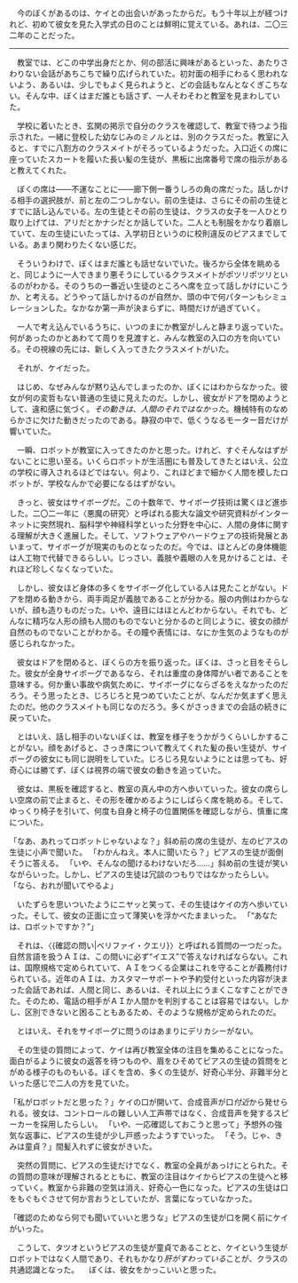 <!-- FIME: ラストに合わせる -->
　今のぼくがあるのは、ケイとの出会いがあったからだ。もう十年以上が経つけれど、初めて彼女を見た入学式の日のことは鮮明に覚えている。あれは、二〇三二年のことだった。

---

　教室では、どこの中学出身だとか、何の部活に興味があるといった、あたりさわりない会話があちこちで繰り広げられていた。初対面の相手にわるく思われないよう、あるいは、少しでもよく見られようと、どの会話もなんとなくぎこちない。そんな中、ぼくはまだ誰とも話さず、一人そわそわと教室を見まわしていた。

　学校に着いたとき、玄関の掲示で自分のクラスを確認して、教室で待つよう指示された。一緒に登校した幼なじみのミノルとは、別のクラスだった。教室に入ると、すでに八割方のクラスメイトがそろっているようだった。入口近くの席に座っていたスカートを履いた長い髪の生徒が、黒板に出席番号で席の指示があると教えてくれた。

　ぼくの席は――不運なことに――廊下側一番うしろの角の席だった。話しかける相手の選択肢が、前と左の二つしかない。前の生徒は、さらにその前の生徒とすでに話し込んでいる。左の生徒とその前の生徒は、クラスの女子を一人ひとり取り上げては、アリだとかナシだとか話していた。二人とも制服をかなり着崩していて、左の生徒にいたっては、入学初日というのに校則違反のピアスまでしている。あまり関わりたくない感じだ。

　そういうわけで、ぼくはまだ誰とも話せないでいた。後ろから全体を眺めると、同じように一人できまり悪そうにしているクラスメイトがポツリポツリといるのがわかる。そのうちの一番近い生徒のところへ席を立って話しかけにいこうか、と考える。どうやって話しかけるのが自然か、頭の中で何パターンもシミュレーションした。なかなか第一声が決まらずに、時間だけが過ぎていく。

　一人で考え込んでいるうちに、いつのまにか教室がしんと静まり返っていた。何があったのかとあわてて周りを見渡すと、みんな教室の入口の方を向いている。その視線の先には、新しく入ってきたクラスメイトがいた。

　それが、ケイだった。

　はじめ、なぜみんなが黙り込んでしまったのか、ぼくにはわからなかった。彼女が何の変哲もない普通の生徒に見えたのだ。しかし、彼女がドアを閉めようとして、違和感に気づく。*その動きは*、*人間のそれではなかった*。機械特有のなめらかさに欠けた動きだったのである。静寂の中で、低くうなるモーター音だけが響いていた。

　一瞬、ロボットが教室に入ってきたのかと思った。けれど、すぐそんなはずがないことに思い至る。いくらロボットが生活圏にも普及してきたとはいえ、公立の学校に導入されるほどではない。何より、これほどまで細かく人間を模したロボットが、学校なんかで必要になるはずがない。

　きっと、彼女はサイボーグだ。この十数年で、サイボーグ技術は驚くほど進歩した。二〇二一年に〈悪魔の研究〉と呼ばれる膨大な論文や研究資料がインターネットに突然現れ、脳科学や神経科学といった分野を中心に、人間の身体に関する理解が大きく進展した。そして、ソフトウェアやハードウェアの技術発展とあいまって、サイボーグが現実のものとなったのだ。今では、ほとんどの身体機能は人工物で代替できるらしい。じっさい、義肢や義眼の人を見かけることは、それほど珍しくなくなっていた。

<!-- FIXME: 「いや、…」や「どんなに精巧な人形も…」をなんとかする -->
　しかし、彼女ほど身体の多くをサイボーグ化している人は見たことがない。ドアを閉める動きから、両手両足が義肢であることが分かる。服の内側はわからないが、顔も造りものだった。いや、遠目にはほとんどわからない。それでも、どんなに精巧な人形の顔も人間のものでないと分かるのと同じように、彼女の顔が自然のものでないことがわかる。その瞳や表情には、なにか生気のようなものが感じられなかった。

　彼女はドアを閉めると、ぼくらの方を振り返った。ぼくは、さっと目をそらした。彼女が全身サイボーグであるなら、それは重度の身体障がい者であることを意味する。何か重い事故や病気ために、サイボーグにならざるをえなかったのだろう。そう思ったとき、じろじろと見つめていたことが、なんだか気まずく思えたのだ。他のクラスメイトも同じなのだろう。多くがさっきまでの会話の続きに戻っていた。

　とはいえ、話し相手のいないぼくは、教室を様子をうかがうくらいしかすることがない。顔をあげると、さっき席について教えてくれた髪の長い生徒が、サイボーグの彼女にも同じ説明をしていた。じろじろ見ないようにとは思っても、好奇心には勝てず、ぼくは視界の端で彼女の動きを追っていた。

　彼女は、黒板を確認すると、教室の真ん中の方へ歩いていった。彼女の席らしい空席の前で止まると、その形を確かめるようにしばらく席を眺める。そして、ゆっくり椅子を引いて、何度も自身と椅子の位置関係を確認しながら、慎重に席についた。

「なあ、あれってロボットじゃないよな？」斜め前の席の生徒が、左のピアスの生徒に小声で聞いた。
「わかんねえ。本人に聞いたら？」ピアスの生徒が面倒そうに答える。
「いや、そんなの聞けるわけないだろ……」斜め前の生徒が笑いながらいった。しかし、ピアスの生徒は冗談のつもりではなかったらしい。
「なら、おれが聞いてやるよ」

　いたずらを思いついたようにニヤッと笑って、その生徒はケイの方へ歩いていった。そして、彼女の正面に立って薄笑いを浮かべたままいった。
「“あなたは、ロボットですか？”」

　それは、〈{確認の問い|ベリファイ・クエリ}〉と呼ばれる質問の一つだった。自然言語を扱うＡＩは、この問いに必ず“イエス”で答えなければならない。これは、国際規格で定められていて、ＡＩをつくる企業はこれを守ることが義務付けられている。近年のＡＩは、カスタマーサポートや予約受付といった内容が決まった会話であれば、人間と同じ、あるいは、それ以上にうまくこなすことができた。そのため、電話の相手がＡＩか人間かを判別することは容易ではない。しかし、区別できないと困ることもあるため、そのような規格が定められたのだ。

　とはいえ、それをサイボーグに問うのはあまりにデリカシーがない。

　その生徒の質問によって、ケイは再び教室全体の注目を集めることになった。面白がるように彼女の返答を待つものや、眉をひそめてピアスの生徒の質問をとがめる様子のものもいる。ぼくを含め、多くの生徒が、好奇心半分、非難半分といった感じで二人の方を見ていた。

「私がロボットだと思った？」ケイの口が開いて、合成音声が口*付近*から発せられる。彼女は、コントロールの難しい人工声帯ではなく、合成音声を発するスピーカーを採用したらしい。
「いや、一応確認しておこうと思って」予想外の強気な返事に、ピアスの生徒が少し戸惑ったようすでいった。
「そう。じゃ、きみは童貞？」間髪入れずに彼女がきいた。

　突然の質問に、ピアスの生徒だけでなく、教室の全員があっけにとられた。その質問の意味が理解されるとともに、教室の注目はケイからピアスの生徒へと移っていく。教室から非難の空気は消え、好奇心一色になった。ピアスの生徒は口をもぐもぐさせて何か言おうとしていたが、言葉になっていなかった。

「確認のためなら何でも聞いていいと思うな」ピアスの生徒が口を開く前にケイがいった。

　こうして、タツオというピアスの生徒が童貞であることと、ケイという生徒がロボットではなく人間であり、それもかなり*肝がすわっている*ことが、クラスの共通認識となった。
　ぼくは、彼女をかっこいいと思った。
